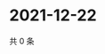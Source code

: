 # 2021-12-22

共 0 条

<!-- BEGIN WEIBO -->
<!-- 最后更新时间 Wed Dec 22 2021 20:00:38 GMT+0800 (China Standard Time) -->

<!-- END WEIBO -->
